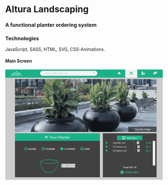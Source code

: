 # Altura Landscaping
### A functional planter ordering system
### Technologies
JavaScript, SASS, HTML, SVG, CSS-Animations.
#### Main Screen
![Screenshot](screenshot.png) 
